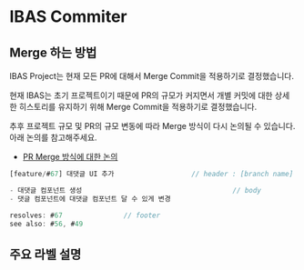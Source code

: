 # IBAS Commiter

## Merge 하는 방법

IBAS Project는 현재 모든 PR에 대해서 Merge Commit을 적용하기로 결정했습니다.

현재 IBAS는 초기 프로젝트이기 때문에 PR의 규모가 커지면서 개별 커밋에 대한 상세한 히스토리를 유지하기 위해 Merge Commit을 적용하기로 결정했습니다.

추후 프로젝트 규모 및 PR의 규모 변동에 따라 Merge 방식이 다시 논의될 수 있습니다. 아래 논의를 참고해주세요.

- [PR Merge 방식에 대한 논의](https://github.com/InhaBas/Inhabas.com-api/issues/188)


```jsx
[feature/#67] 대댓글 UI 추가                   // header : [branch name] + title 

- 대댓글 컴포넌트 생성                                     // body
- 댓글 컴포넌트에 대댓글 컴포넌트 달 수 있게 변경

resolves: #67               // footer
see also: #56, #49 
```

## 주요 라벨 설명
